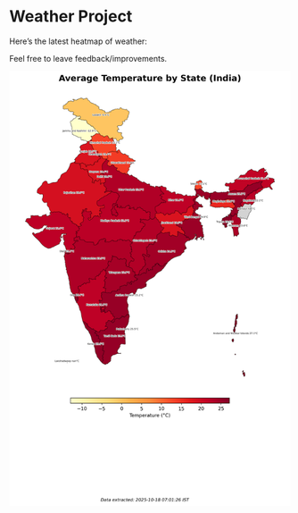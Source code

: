 # Weather Project

Here’s the latest heatmap of weather:

Feel free to leave feedback/improvements.

![India Heatmap](docs/assets/india_heatmap.png?v=F2EDF0)
